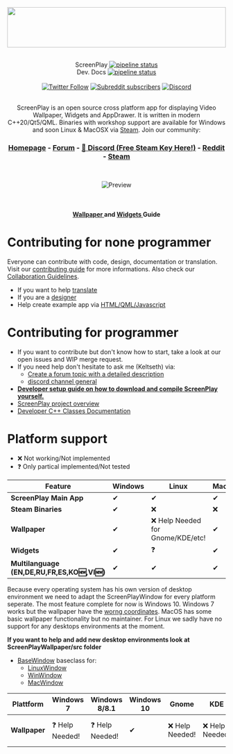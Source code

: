 <div>
<img width="100%" height="93" src=".gitlab/media/logo_gitlab_fullwidth.svg">
</div>

<div align="center">

<br>

ScreenPlay [![pipeline status](https://gitlab.com/kelteseth/ScreenPlay/badges/master/pipeline.svg)](https://gitlab.com/kelteseth/ScreenPlay/-/commits/master) <br>
Dev. Docs   [![pipeline status](https://gitlab.com/kelteseth/ScreenPlayDeveloperDocs/badges/master/pipeline.svg)](https://gitlab.com/kelteseth/ScreenPlayDeveloperDocs/-/commits/master) <br><br>
<a href="https://twitter.com/kelteseth">![Twitter Follow](https://img.shields.io/twitter/follow/kelteseth?style=for-the-badge)</a>
<a href="https://www.reddit.com/r/ScreenPlayApp/">![Subreddit subscribers](https://img.shields.io/reddit/subreddit-subscribers/screenplayapp?style=for-the-badge)</a>
<a href="https://discord.com/invite/rUvjNSV?utm_source=Discord%20Widget&utm_medium=Connect">![Discord](https://img.shields.io/discord/516635043435773970?style=for-the-badge)</a>



<br>
ScreenPlay is an open source cross platform app for displaying Video Wallpaper, Widgets and AppDrawer. It is written in modern C++20/Qt5/QML. Binaries with workshop support are available for Windows and soon Linux & MacOSX via <a href="https://store.steampowered.com/about/">Steam</a>.  Join our community: 

<h3><a href="https://screen-play.app/">Homepage</a> - <a href="https://forum.screen-play.app/">Forum</a> - <a href="https://discord.gg/3RygPHZ">🎉 Discord (Free Steam Key Here!)</a>  -  <a href="https://www.reddit.com/r/ScreenPlayApp/">Reddit</a> - <a href="https://store.steampowered.com/app/672870/ScreenPlay/">Steam</a></h3>
<br>

![Preview](.gitlab/media/preview.gif)

<br> <h4><a href="https://kelteseth.gitlab.io/ScreenPlayDocs/wallpaper/wallpaper/">Wallpaper </a>  and  <a href="https://kelteseth.gitlab.io/ScreenPlayDocs/widgets/widgets/">  Widgets </a>Guide</h4>
</div>


# Contributing for none programmer

Everyone can contribute with code, design, documentation or translation. Visit our [contributing guide](https://kelteseth.gitlab.io/ScreenPlayDocs/contribute/contribute) for more informations. Also check our [Collaboration Guidelines](Docs/CodeOfConduct.md).

* If you want to help [translate](https://kelteseth.gitlab.io/ScreenPlayDocs/contribute/translations/)
* If you are a [designer](https://kelteseth.gitlab.io/ScreenPlayDocs/contribute/contribute/#design)
* Help create example app via [HTML/QML/Javascript](https://kelteseth.gitlab.io/ScreenPlayDocs/)


# Contributing for programmer
 * If you want to contribute but don't know how to start, take a look at our open issues and WIP merge request.
 * If you need help don't hesitate to ask me (Keltseth) via:
     * [Create a forum topic with a detailed description](https://forum.screen-play.app/category/2/general-discussion)
     * [discord channel general](https://discord.gg/3RygPHZ)
 * [**Developer setup guide on how to download and compile ScreenPlay yourself.**](Docs/DeveloperSetup.md)
 * [ScreenPlay project overview](Docs/ProjectOverview.md)
 * [Developer C++ Classes Documentation](https://kelteseth.gitlab.io/ScreenPlayDeveloperDocs/)

# Platform support

* ❌ Not working/Not implemented
* ❓ Only partical implemented/Not tested

<div align="center">

| Feature                	    | Windows 	    | Linux 	        | MacOS 	|
|------------------------	    |---------	    |-------	        |-------	|
| __ScreenPlay Main App__       | ✔       	    | ✔     	        | ✔     	|
| __Steam Binaries__            | ✔       	    | ❌     	        | ❌     	|
| __Wallpaper__                 | ✔       	    | ❌ Help Needed for Gnome/KDE/etc!               | ✔    |
| __Widgets__                   | ✔       	    | ❓   	| ✔    	|
| __Multilanguage (EN,DE,RU,FR,ES,KO🆕,VI🆕)__              | ✔            	| ✔     	        |  ✔     	|

</div>

Because every operating system has his own version of desktop environment we need to adapt the ScreenPlayWindow for every platform seperate. The most feature complete for now is Windows 10. Windows 7 works but the wallpaper have the [worng coordinates](https://gitlab.com/kelteseth/ScreenPlay/issues/34). MacOS has some basic wallpaper functionality but no maintainer. For Linux we sadly have no support for any desktops environments at the moment.

__If you want to help and add new desktop environments look at ScreenPlayWallpaper/src folder__

* [BaseWindow](https://gitlab.com/kelteseth/ScreenPlay/blob/dev/ScreenPlayWallpaper/src/basewindow.h) baseclass for:
    * [LinuxWindow](https://gitlab.com/kelteseth/ScreenPlay/blob/dev/ScreenPlayWallpaper/src/linuxwindow.h)
    * [WinWindow](https://gitlab.com/kelteseth/ScreenPlay/blob/dev/ScreenPlayWallpaper/src/winwindow.h)
    * [MacWindow](https://gitlab.com/kelteseth/ScreenPlay/blob/dev/ScreenPlayWallpaper/src/macwindow.h)

<div align="center">

| Plattform                	    | Windows 7	       | Windows 8/8.1 	    | Windows 10  |   Gnome	         | KDE 	            | XFCE  	        | MacOS  	|
|------------------------	    |---------	       |-------	            |-------	  |---------	     |-------	        |-------	        | -------	|
| __Wallpaper__                 | ❓ Help Needed!   | ❓ Help Needed!    | ✔      	| ❌ Help Needed!  | ❌ Help Needed!  |❌ Help Needed!   | ❓ (Basic implementation) Help Needed!     	|


</div>

